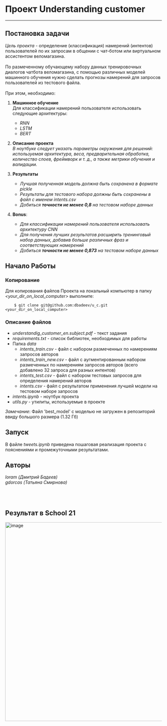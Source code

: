 # Проект Understanding customer

---
## Постановка задачи
_Цель проекта_ - определение (классификация) намерений (интентов) пользователей по их запросам в общении с чат-ботом или виртуальном ассистентом веломагазина. <br><br>
По размеченному обучающему набору данных тренировочных  диалогов чатбота веломагазина, с помощью различных моделей машинного обучения нужно сделать прогнозы намерений для запросов пользователей из тестового файла.<br><br>
При этом, необходимо: <br>
1. **Машинное обучение**  
Для классификации намерений пользователя использовать следующие архитектуры: 
    * _RNN_ <br>
     * _LSTM_ <br>
    * _BERT_ <br>

2. **Описание проекта**  
    _В ноутбуке следует указать параметры окружения для решений: используемая архитектура, веса, предварительная обработка, количество слоев, фреймворк и т. д., а также метрики обучения и валидации._<br>

3. **Результаты**  
    * _Лучшая полученная модель должна быть сохранена в формате pickle_<br>
    *  _Результаты для тестового набора должны быть сохранены в файл с именем intents.csv_<br>
     * _Добиться **точности не менее 0,8** на тестовом наборе данных_<br>

4. **Bonus**: <br>
    * _Для классификации намерений пользователя использовать архитектуру CNN_
    * _Для получения лучших результатов расширить тренинговый набор данных, добавив больше различных фраз и соответствующих намерений_
    * _Добиться **точности не менее 0,873** на тестовом наборе данных_
   


## Начало Работы

### Копирование
Для копирования файлов Проекта на локальный компьютер в папку *<your_dir_on_local_computer>* выполните:

```
    $ git clone git@github.com:dbadeev/u_c.git <your_dir_on_local_computer>
```

### Описание файлов
* *understandig_customer_en.subject.pdf* - текст задания
* *requirements.txt* - список библиотек, необходимых для работы
* Папка *data*
  - *intents_train.csv* - файл с набором размеченных по намерениям запросов авторов
  - *intents_train_new.csv*  - файл с аугментированным набором размеченных по намерениям запросов авторов (всего добавлено 32 запроса для разных интентов)
  - *intents_test.csv*  - файл с набором тестовых запросов для определения намерений авторов
  - *intents.csv*  - файл с результатом применения лучшей модели на тестовом наборе запросов
* *intents.ipynb* - ноутбук проекта  
* *utils.py* - утилиты, используемые в проекте

*Замечание*: Файл 'best_model' с моделью не загружен в репозиторий ввиду большого размера (1.32 Гб)<br>
## Запуск
В файле *tweets.ipynb* приведена пошаговая реализация проекта с пояснениями и промежуточными результатами. 

## Авторы

*loram (Дмитрий Бадеев)* <br>
*gdorcas (Татьяна Смирнова)*

<br><br>

## Результат в School 21
<img width="640" alt="image" src="https://github.com/user-attachments/assets/1f4ce7e5-20a9-4fe2-8480-30b83ea938c0">
